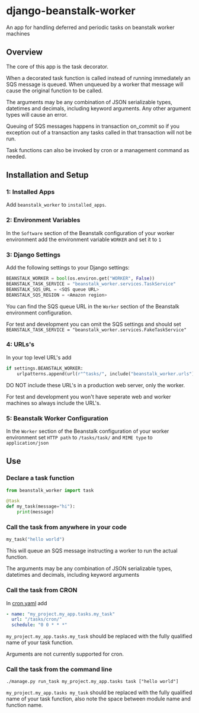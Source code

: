 # django-beanstalk-worker
An app for handling deferred and periodic tasks on beanstalk worker machines

## Overview
The core of this app is the task decorator.

When a decorated task function is called instead of running immediately an SQS message is queued. When unqueued by a worker that message will cause the original function to be called.

The arguments may be any combination of JSON serializable types, datetimes and decimals, including keyword arguments. Any other argument types will cause an error.

Queuing of SQS messages happens in transaction on_commit so if you exception out of a transaction any tasks called in that transaction will not be run.

Task functions can also be invoked by cron or a management command as needed.

## Installation and Setup

### 1: Installed Apps
Add `beanstalk_worker` to `installed_apps`.

### 2: Environment Variables
In the `Software` section of the Beanstalk configuration of your worker environment add the environment variable `WORKER` and set it to `1`

### 3: Django Settings
Add the following settings to your Django settings:
```python
BEANSTALK_WORKER = bool(os.environ.get("WORKER", False))
BEANSTALK_TASK_SERVICE = "beanstalk_worker.services.TaskService"
BEANSTALK_SQS_URL = <SQS queue URL>
BEANSTALK_SQS_REGION = <Amazon region>
```
You can find the SQS queue URL in the `Worker` section of the Beanstalk environment configuration.

For test and development you can omit the SQS settings and should set `BEANSTALK_TASK_SERVICE = "beanstalk_worker.services.FakeTaskService"`

### 4: URLs's
In your top level URL's add
```python
if settings.BEANSTALK_WORKER:
    urlpatterns.append(url(r"^tasks/", include("beanstalk_worker.urls")))
```
DO NOT include these URL's in a production web server, only the worker.

For test and development you won't have seperate web and worker machines so always include the URL's.

### 5: Beanstalk Worker Configuration
In the `Worker` section of the Beanstalk configuration of your worker environment set `HTTP path` to `/tasks/task/` and `MIME type` to `application/json`

## Use

### Declare a task function
```python
from beanstalk_worker import task

@task
def my_task(message="hi"):
    print(message)
```

### Call the task from anywhere in your code
```python
my_task("hello world")
```
This will queue an SQS message instructing a worker to run the actual function.

The arguments may be any combination of JSON serializable types, datetimes and decimals, including keyword arguments

### Call the task from CRON

In [cron.yaml](https://docs.aws.amazon.com/elasticbeanstalk/latest/dg/using-features-managing-env-tiers.html#worker-periodictasks) add 
```yaml
- name: "my_project.my_app.tasks.my_task"
  url: "/tasks/cron/"
  schedule: "0 0 * * *"
```
`my_project.my_app.tasks.my_task` should be replaced with the fully qualified name of your task function.

Arguments are not currently supported for cron.

### Call the task from the command line

```
./manage.py run_task my_project.my_app.tasks task ["hello world"]
```
`my_project.my_app.tasks my_task` should be replaced with the fully qualified name of your task function, also note the space between module name and function name.


